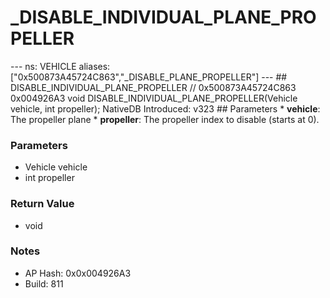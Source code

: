 # _DISABLE_INDIVIDUAL_PLANE_PROPELLER

--- ns: VEHICLE aliases: ["0x500873A45724C863","_DISABLE_PLANE_PROPELLER"] --- ## DISABLE_INDIVIDUAL_PLANE_PROPELLER  // 0x500873A45724C863 0x004926A3 void DISABLE_INDIVIDUAL_PLANE_PROPELLER(Vehicle vehicle, int propeller);  NativeDB Introduced: v323  ## Parameters * **vehicle**: The propeller plane * **propeller**: The propeller index to disable (starts at 0).

### Parameters
* Vehicle vehicle
* int propeller

### Return Value
* void

### Notes
* AP Hash: 0x0x004926A3
* Build: 811

